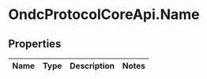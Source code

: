 # OndcProtocolCoreApi.Name

## Properties
Name | Type | Description | Notes
------------ | ------------- | ------------- | -------------
